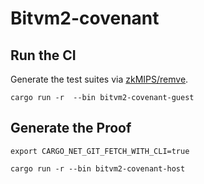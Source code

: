 # Bitvm2-covenant

## Run the CI

Generate the test suites via [zkMIPS/remve](https://github.com/zkMIPS/revme).
```
cargo run -r  --bin bitvm2-covenant-guest
```

## Generate the Proof
```
export CARGO_NET_GIT_FETCH_WITH_CLI=true

cargo run -r --bin bitvm2-covenant-host
```
